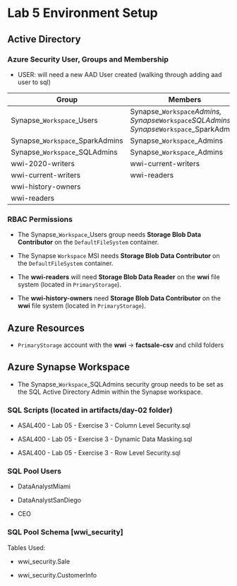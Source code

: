 # Lab 5 Environment Setup

## Active Directory

### Azure Security User, Groups and Membership

- USER: will need a new AAD User created (walking through adding aad user to sql)

| Group                           | Members                                                                                |
|---------------------------------|----------------------------------------------------------------------------------------|
| Synapse_`Workspace`_Users       | Synapse_`Workspace`_Admins, Synapse_`Workspace`_SQLAdmins, Synapse_`Workspace`_SparkAdmins |
| Synapse_`Workspace`_SparkAdmins | Synapse_`Workspace`_Admins                                                               |
| Synapse_`Workspace`_SQLAdmins   | Synapse_`Workspace`_Admins                                                               |
| wwi-2020-writers           | wwi-current-writers                                                               |
| wwi-current-writers        | wwi-readers                                                                            |
| wwi-history-owners         | |
| wwi-readers                | |

### RBAC Permissions

- The Synapse_`Workspace`_Users group needs **Storage Blob Data Contributor** on the `DefaultFileSystem` container.

- The Synapse `Workspace` MSI needs **Storage Blob Data Contributor** on the `DefaultFileSystem` container.

- The **wwi-readers** will need **Storage Blob Data Reader** on the **wwi** file system (located in `PrimaryStorage`).

- The **wwi-history-owners** need **Storage Blob Data Contributor** on the **wwi** file system (located in `PrimaryStorage`).

## Azure Resources

- `PrimaryStorage` account with the **wwi** -> **factsale-csv** and child folders

## Azure Synapse Workspace

- The Synapse_`Workspace`_SQLAdmins security group needs to be set as the SQL Active Directory Admin within the Synapse workspace.

### SQL Scripts (located in artifacts/day-02 folder)

- ASAL400 - Lab 05 - Exercise 3 - Column Level Security.sql

- ASAL400 - Lab 05 - Exercise 3 - Dynamic Data Masking.sql

- ASAL400 - Lab 05 - Exercise 3 - Row Level Security.sql

### SQL Pool Users

- DataAnalystMiami

- DataAnalystSanDiego

- CEO

### SQL Pool Schema [wwi_security]

Tables Used:

- wwi_security.Sale
  
- wwi_security.CustomerInfo
